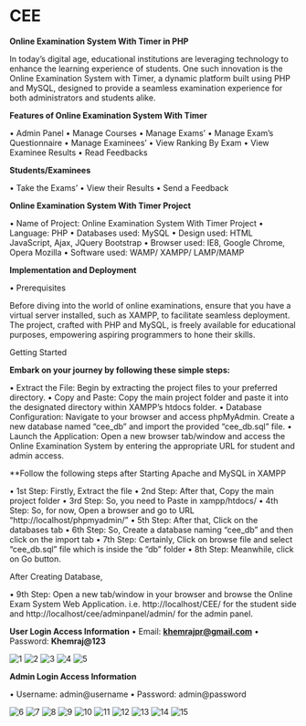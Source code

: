 # CEE

**Online Examination System With Timer in PHP**

In today’s digital age, educational institutions are leveraging technology to enhance the learning experience of students. One such innovation is the Online Examination System with Timer, a dynamic platform built using PHP and MySQL, designed to provide a seamless examination experience for both administrators and students alike.

**Features of Online Examination System With Timer**

•	Admin Panel
•	Manage Courses
•	Manage Exams’
•	Manage Exam’s Questionnaire
•	Manage Examinees’
•	View Ranking By Exam
•	View Examinee Results
•	Read Feedbacks

**Students/Examinees**

•	Take the Exams’
•	View their Results
•	Send a Feedback

**Online Examination System With Timer Project**

•	Name of Project: Online Examination System With Timer Project
•	Language: PHP
•	Databases used: MySQL
•	Design used: HTML JavaScript, Ajax, JQuery Bootstrap
•	Browser used: IE8, Google Chrome, Opera Mozilla
•	Software used: WAMP/ XAMPP/ LAMP/MAMP

**Implementation and Deployment**

•	Prerequisites

Before diving into the world of online examinations, ensure that you have a virtual server installed, such as XAMPP, to facilitate seamless deployment. The project, crafted with PHP and MySQL, is freely available for educational purposes, empowering aspiring programmers to hone their skills.

Getting Started

**Embark on your journey by following these simple steps:**

•	Extract the File: Begin by extracting the project files to your preferred directory.
•	Copy and Paste: Copy the main project folder and paste it into the designated directory within XAMPP’s htdocs folder.
•	Database Configuration: Navigate to your browser and access phpMyAdmin. Create a new database named “cee_db” and import the provided “cee_db.sql” file.
•	Launch the Application: Open a new browser tab/window and access the Online Examination System by entering the appropriate URL for student and admin access.

**Follow the following steps after Starting Apache and   MySQL in XAMPP

•	1st Step: Firstly, Extract the file
•	2nd Step: After that, Copy the main project folder
•	3rd Step: So, you need to Paste in xampp/htdocs/
•	4th Step: So, for now, Open a browser and go to URL “http://localhost/phpmyadmin/”
•	5th Step: After that, Click on the databases tab
•	6th Step: So, Create a database naming “cee_db” and then click on the import tab
•	7th Step: Certainly, Click on browse file and select “cee_db.sql” file which is inside the “db” folder
•	8th Step: Meanwhile, click on Go button.

 After Creating Database,


•	9th Step: Open a new tab/window in your browser and browse the Online Exam System Web Application. i.e. http://localhost/CEE/ for the student side and http://localhost/cee/adminpanel/admin/ for the admin panel.

**User Login Access Information**
•	Email: **khemrajpr@gmail.com**
•	Password: **Khemraj@123**

![1](https://github.com/khemrajpr92/Online-Examination-System-With-Timer-/assets/123429589/275df8d8-aed3-4ba3-bfd0-51425f5a4193)
![2](https://github.com/khemrajpr92/Online-Examination-System-With-Timer-/assets/123429589/94f00609-d8e2-48a6-a9e1-bb6044dc75a1)
![3](https://github.com/khemrajpr92/Online-Examination-System-With-Timer-/assets/123429589/5b2dd4bf-f8f5-45d3-a567-bce8866ed43f)
![4](https://github.com/khemrajpr92/Online-Examination-System-With-Timer-/assets/123429589/338b516b-9de0-4441-aafb-2a903f878159)
![5](https://github.com/khemrajpr92/Online-Examination-System-With-Timer-/assets/123429589/0d8cbb0d-b8f5-4e80-a19b-2fe376f36f77)

**Admin Login Access Information**

•	Username: admin@username
•	Password: admin@password

![6](https://github.com/khemrajpr92/Online-Examination-System-With-Timer-/assets/123429589/d37185dc-8ab1-4229-84a9-0a6bc87b3c88)
![7](https://github.com/khemrajpr92/Online-Examination-System-With-Timer-/assets/123429589/433e4e3d-c124-4dd8-b62e-17c9248d7cab)
![8](https://github.com/khemrajpr92/Online-Examination-System-With-Timer-/assets/123429589/bb3f1403-21ea-42a6-a88c-f194cab0c1fc)
![9](https://github.com/khemrajpr92/Online-Examination-System-With-Timer-/assets/123429589/1a267efa-9d76-4d44-8bce-14eae35e48f0)
![10](https://github.com/khemrajpr92/Online-Examination-System-With-Timer-/assets/123429589/1b49f445-96e6-4c86-a9f2-b5f43bf13bee)
![11](https://github.com/khemrajpr92/Online-Examination-System-With-Timer-/assets/123429589/b2201041-1dc7-4b69-b8a8-f33c52c41f93)
![12](https://github.com/khemrajpr92/Online-Examination-System-With-Timer-/assets/123429589/27f95d19-9729-4418-a0d6-1c9e5d00b24f)
![13](https://github.com/khemrajpr92/Online-Examination-System-With-Timer-/assets/123429589/94f53afb-3d48-4776-a55f-fef6faca139c)
![14](https://github.com/khemrajpr92/Online-Examination-System-With-Timer-/assets/123429589/cb513639-c8a7-45cb-be19-90bbf0ac971d)
![15](https://github.com/khemrajpr92/Online-Examination-System-With-Timer-/assets/123429589/6c659ef8-48f5-4de4-9ba0-1432b0eab6f8)
